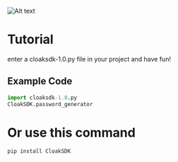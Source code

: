 ![Alt text](images.png)
# Tutorial
enter a cloaksdk-1.0.py file in your project
and have fun!

## Example Code
```python
import cloaksdk-1.0.py
CloakSDK.password_generator
```
# Or use this command
```bash
pip install CloakSDK
```
